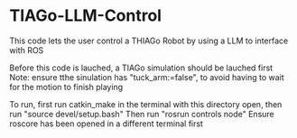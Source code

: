 # TIAGo-LLM-Control
This code lets the user control a THIAGo Robot by using a LLM to interface with ROS

Before this code is lauched, a TIAGo simulation should be lauched first
    Note: ensure tthe sinulation has "tuck_arm:=false", to avoid having to wait for the motion to finish playing

To run, first run catkin_make in the terminal with this directory open, then run "source devel/setup.bash"
Then run "rosrun controls node"
Ensure roscore has been opened in a different terminal first
